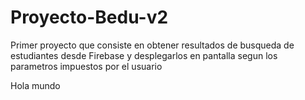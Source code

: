 # Proyecto-Bedu-v2
Primer proyecto que consiste en obtener resultados de busqueda de estudiantes desde Firebase y desplegarlos en pantalla segun los parametros impuestos por el usuario

Hola mundo

